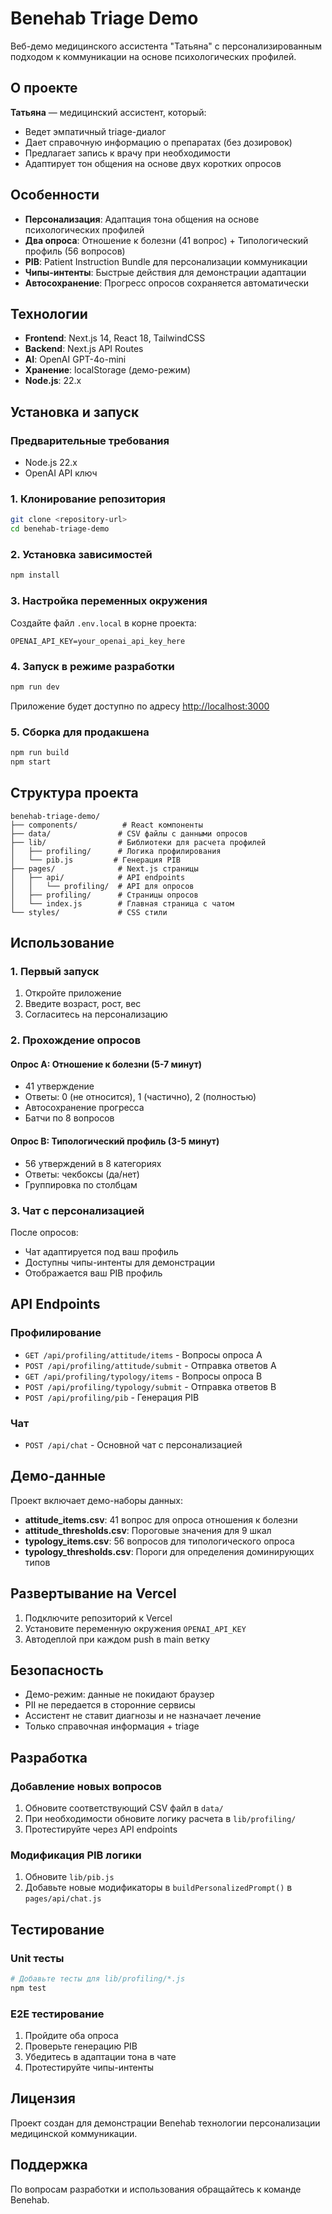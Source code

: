 # Benehab Triage Demo

Веб-демо медицинского ассистента "Татьяна" с персонализированным подходом к коммуникации на основе психологических профилей.

## О проекте

**Татьяна** — медицинский ассистент, который:
- Ведет эмпатичный triage-диалог
- Дает справочную информацию о препаратах (без дозировок)
- Предлагает запись к врачу при необходимости
- Адаптирует тон общения на основе двух коротких опросов

## Особенности

- **Персонализация**: Адаптация тона общения на основе психологических профилей
- **Два опроса**: Отношение к болезни (41 вопрос) + Типологический профиль (56 вопросов)
- **PIB**: Patient Instruction Bundle для персонализации коммуникации
- **Чипы-интенты**: Быстрые действия для демонстрации адаптации
- **Автосохранение**: Прогресс опросов сохраняется автоматически

## Технологии

- **Frontend**: Next.js 14, React 18, TailwindCSS
- **Backend**: Next.js API Routes
- **AI**: OpenAI GPT-4o-mini
- **Хранение**: localStorage (демо-режим)
- **Node.js**: 22.x

## Установка и запуск

### Предварительные требования

- Node.js 22.x
- OpenAI API ключ

### 1. Клонирование репозитория

```bash
git clone <repository-url>
cd benehab-triage-demo
```

### 2. Установка зависимостей

```bash
npm install
```

### 3. Настройка переменных окружения

Создайте файл `.env.local` в корне проекта:

```env
OPENAI_API_KEY=your_openai_api_key_here
```

### 4. Запуск в режиме разработки

```bash
npm run dev
```

Приложение будет доступно по адресу [http://localhost:3000](http://localhost:3000)

### 5. Сборка для продакшена

```bash
npm run build
npm start
```

## Структура проекта

```
benehab-triage-demo/
├── components/          # React компоненты
├── data/               # CSV файлы с данными опросов
├── lib/                # Библиотеки для расчета профилей
│   ├── profiling/      # Логика профилирования
│   └── pib.js         # Генерация PIB
├── pages/              # Next.js страницы
│   ├── api/            # API endpoints
│   │   └── profiling/  # API для опросов
│   ├── profiling/      # Страницы опросов
│   └── index.js        # Главная страница с чатом
└── styles/             # CSS стили
```

## Использование

### 1. Первый запуск

1. Откройте приложение
2. Введите возраст, рост, вес
3. Согласитесь на персонализацию

### 2. Прохождение опросов

#### Опрос A: Отношение к болезни (5-7 минут)
- 41 утверждение
- Ответы: 0 (не относится), 1 (частично), 2 (полностью)
- Автосохранение прогресса
- Батчи по 8 вопросов

#### Опрос B: Типологический профиль (3-5 минут)
- 56 утверждений в 8 категориях
- Ответы: чекбоксы (да/нет)
- Группировка по столбцам

### 3. Чат с персонализацией

После опросов:
- Чат адаптируется под ваш профиль
- Доступны чипы-интенты для демонстрации
- Отображается ваш PIB профиль

## API Endpoints

### Профилирование

- `GET /api/profiling/attitude/items` - Вопросы опроса A
- `POST /api/profiling/attitude/submit` - Отправка ответов A
- `GET /api/profiling/typology/items` - Вопросы опроса B
- `POST /api/profiling/typology/submit` - Отправка ответов B
- `POST /api/profiling/pib` - Генерация PIB

### Чат

- `POST /api/chat` - Основной чат с персонализацией

## Демо-данные

Проект включает демо-наборы данных:

- **attitude_items.csv**: 41 вопрос для опроса отношения к болезни
- **attitude_thresholds.csv**: Пороговые значения для 9 шкал
- **typology_items.csv**: 56 вопросов для типологического опроса
- **typology_thresholds.csv**: Пороги для определения доминирующих типов

## Развертывание на Vercel

1. Подключите репозиторий к Vercel
2. Установите переменную окружения `OPENAI_API_KEY`
3. Автодеплой при каждом push в main ветку

## Безопасность

- Демо-режим: данные не покидают браузер
- PII не передается в сторонние сервисы
- Ассистент не ставит диагнозы и не назначает лечение
- Только справочная информация + triage

## Разработка

### Добавление новых вопросов

1. Обновите соответствующий CSV файл в `data/`
2. При необходимости обновите логику расчета в `lib/profiling/`
3. Протестируйте через API endpoints

### Модификация PIB логики

1. Обновите `lib/pib.js`
2. Добавьте новые модификаторы в `buildPersonalizedPrompt()` в `pages/api/chat.js`

## Тестирование

### Unit тесты

```bash
# Добавьте тесты для lib/profiling/*.js
npm test
```

### E2E тестирование

1. Пройдите оба опроса
2. Проверьте генерацию PIB
3. Убедитесь в адаптации тона в чате
4. Протестируйте чипы-интенты

## Лицензия

Проект создан для демонстрации Benehab технологии персонализации медицинской коммуникации.

## Поддержка

По вопросам разработки и использования обращайтесь к команде Benehab.

